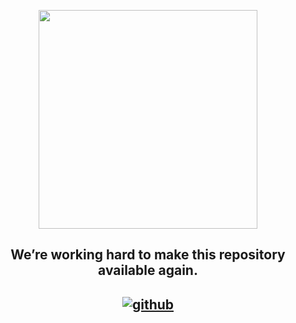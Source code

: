 <p align="center">
<a href="https://ryuffhant.github.io/candycbt"><img src="https://pngimg.com/uploads/under_construction/under_construction_PNG66.png" width="350" height="350"></a>
<h2 align="center">We’re working hard to make this repository available again.</h2>
</p>

## <div align="center"> [![github](https://img.shields.io/badge/Hosted-Github-green?logo=github)](https://github) </div>
